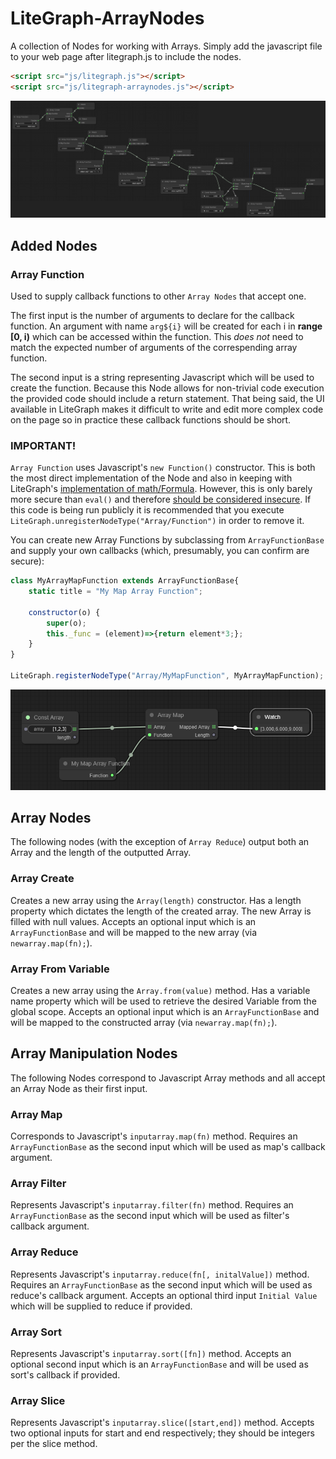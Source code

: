 # LiteGraph-ArrayNodes
 A collection of Nodes for working with Arrays. Simply add the javascript file to your web page after litegraph.js to include the nodes.
```html
<script src="js/litegraph.js"></script>
<script src="js/litegraph-arraynodes.js"></script>
```
![Sample Image](readme-images/sample.png)

## Added Nodes

### Array Function
Used to supply callback functions to other `Array Nodes` that accept one.

The first input is the number of arguments to declare for the callback function. An argument with name `arg${i}` will be created for each i in **range [0, i)** which can be accessed within the function. This *does not* need to match the expected number of arguments of the correspending array function.

The second input is a string representing Javascript which will be used to create the function. Because this Node allows for non-trivial code execution the provided code should include a return statement. That being said, the UI available in LiteGraph makes it difficult to write and edit more complex code on the page so in practice these callback functions should be short.

### IMPORTANT!
`Array Function` uses Javascript's `new Function()` constructor. This is both the most direct implementation of the Node and also in keeping with LiteGraph's [implementation of math/Formula](https://github.com/jagenjo/litegraph.js/blob/master/src/nodes/math.js#L1128). However, this is only barely more secure than `eval()` and therefore [should be considered insecure](https://developer.mozilla.org/en-US/docs/Web/JavaScript/Reference/Global_Objects/Function/Function#:~:text=suffers%20from%20security%20and%20similar%20(but%20far%20less%20significant)%20performance). If this code is being run publicly it is recommended that you execute `LiteGraph.unregisterNodeType("Array/Function")` in order to remove it.

You can create new Array Functions by subclassing from `ArrayFunctionBase` and supply your own callbacks (which, presumably, you can confirm are secure):

``` javascript
class MyArrayMapFunction extends ArrayFunctionBase{
    static title = "My Map Array Function";

    constructor(o) {
        super(o);
        this._func = (element)=>{return element*3;};
    }
}

LiteGraph.registerNodeType("Array/MyMapFunction", MyArrayMapFunction);
```
![Custom Map Function Sample](readme-images/custom-function.png)

## Array Nodes
The following nodes (with the exception of `Array Reduce`) output both an Array and the length of the outputted Array.

### Array Create
Creates a new array using the `Array(length)` constructor. Has a length property which dictates the length of the created array. The new Array is filled with null values. Accepts an optional input which is an `ArrayFunctionBase` and will be mapped to the new array (via `newarray.map(fn);`).

### Array From Variable
Creates a new array using the `Array.from(value)` method. Has a variable name property which will be used to retrieve the desired Variable from the global scope. Accepts an optional input which is an `ArrayFunctionBase` and will be mapped to the constructed array (via `newarray.map(fn);`).

## Array Manipulation Nodes
The following Nodes correspond to Javascript Array methods and all accept an Array Node as their first input.

### Array Map
Corresponds to Javascript's `inputarray.map(fn)` method. Requires an `ArrayFunctionBase` as the second input which will be used as map's callback argument.

### Array Filter
Represents Javascript's `inputarray.filter(fn)` method. Requires an `ArrayFunctionBase` as the second input which will be used as filter's callback argument.

### Array Reduce
Represents Javascript's `inputarray.reduce(fn[, initalValue])` method. Requires an `ArrayFunctionBase` as the second input which will be used as reduce's callback argument. Accepts an optional third input `Initial Value` which will be supplied to reduce if provided.

### Array Sort
Represents Javascript's `inputarray.sort([fn])` method. Accepts an optional second input which is an `ArrayFunctionBase` and will be used as sort's callback if provided.

### Array Slice
Represents Javascript's `inputarray.slice([start,end])` method. Accepts two optional inputs for start and end respectively; they should be integers per the slice method.